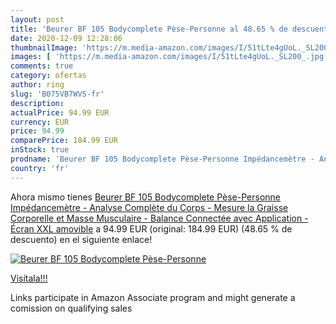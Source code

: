 ```yaml
---
layout: post
title: 'Beurer BF 105 Bodycomplete Pèse-Personne al 48.65 % de descuento'
date: 2020-12-09 12:28:06
thumbnailImage: 'https://m.media-amazon.com/images/I/51tLte4gUoL._SL200_.jpg'
images: [ 'https://m.media-amazon.com/images/I/51tLte4gUoL._SL200_.jpg' ]
comments: true
category: ofertas
author: ring
slug: 'B075VB7WVS-fr'
description:
actualPrice: 94.99 EUR
currency: EUR
price: 94.99
comparePrice: 184.99 EUR
inStock: true
prodname: 'Beurer BF 105 Bodycomplete Pèse-Personne Impédancemètre - Analyse Complète du Corps - Mesure la Graisse Corporelle et Masse Musculaire - Balance Connectée avec Application - Écran XXL amovible'
country: 'fr'
---
```


Ahora mismo tienes [Beurer BF 105 Bodycomplete Pèse-Personne Impédancemètre - Analyse Complète du Corps - Mesure la Graisse Corporelle et Masse Musculaire - Balance Connectée avec Application - Écran XXL amovible](https://www.amazon.fr/dp/B075VB7WVS/?tag=tolees0d-21) a 94.99 EUR (original: 184.99 EUR) (48.65 %  de descuento) en el siguiente enlace!

[![Beurer BF 105 Bodycomplete Pèse-Personne](https://m.media-amazon.com/images/I/51tLte4gUoL._SL200_.jpg)](https://www.amazon.fr/dp/B075VB7WVS/?tag=tolees0d-21)

[Visítala!!!](https://www.amazon.fr/dp/B075VB7WVS/?tag=tolees0d-21)

Links participate in Amazon Associate program and might generate a comission on qualifying sales
